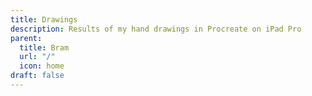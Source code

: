 ```yaml
---
title: Drawings
description: Results of my hand drawings in Procreate on iPad Pro
parent:
  title: Bram
  url: "/"
  icon: home
draft: false
---
```

